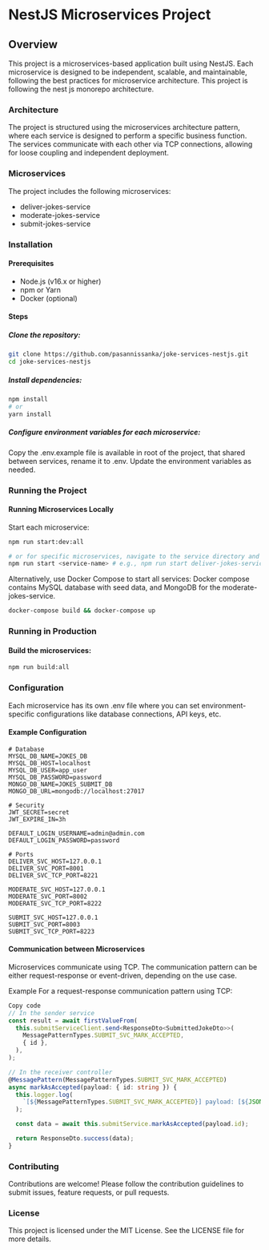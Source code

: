 # NestJS Microservices Project

## Overview

This project is a microservices-based application built using NestJS. Each microservice is designed to be independent, scalable, and maintainable, following the best practices for microservice architecture. This project is following the nest js monorepo architecture.

### Architecture

The project is structured using the microservices architecture pattern, where each service is designed to perform a specific business function. The services communicate with each other via TCP connections, allowing for loose coupling and independent deployment.

### Microservices

The project includes the following microservices:

- deliver-jokes-service
- moderate-jokes-service
- submit-jokes-service

### Installation

#### Prerequisites

- Node.js (v16.x or higher)
- npm or Yarn
- Docker (optional)

#### Steps

##### Clone the repository:

```bash
git clone https://github.com/pasannissanka/joke-services-nestjs.git
cd joke-services-nestjs
```

##### Install dependencies:

```bash
npm install
# or
yarn install
```

##### Configure environment variables for each microservice:

Copy the .env.example file is available in root of the project, that shared between services, rename it to .env. Update the environment variables as needed.

### Running the Project

#### Running Microservices Locally

Start each microservice:

```bash
npm run start:dev:all

# or for specific microservices, navigate to the service directory and run:
npm run start <service-name> # e.g., npm run start deliver-jokes-service
```

Alternatively, use Docker Compose to start all services:
Docker compose contains MySQL database with seed data, and MongoDB for the moderate-jokes-service.

```bash
docker-compose build && docker-compose up
```

### Running in Production

#### Build the microservices:

```bash
npm run build:all
```

### Configuration

Each microservice has its own .env file where you can set environment-specific configurations like database connections, API keys, etc.

#### Example Configuration

```env
# Database
MYSQL_DB_NAME=JOKES_DB
MYSQL_DB_HOST=localhost
MYSQL_DB_USER=app_user
MYSQL_DB_PASSWORD=password
MONGO_DB_NAME=JOKES_SUBMIT_DB
MONGO_DB_URL=mongodb://localhost:27017

# Security
JWT_SECRET=secret
JWT_EXPIRE_IN=3h

DEFAULT_LOGIN_USERNAME=admin@admin.com
DEFAULT_LOGIN_PASSWORD=password

# Ports
DELIVER_SVC_HOST=127.0.0.1
DELIVER_SVC_PORT=8001
DELIVER_SVC_TCP_PORT=8221

MODERATE_SVC_HOST=127.0.0.1
MODERATE_SVC_PORT=8002
MODERATE_SVC_TCP_PORT=8222

SUBMIT_SVC_HOST=127.0.0.1
SUBMIT_SVC_PORT=8003
SUBMIT_SVC_TCP_PORT=8223

```

#### Communication between Microservices

Microservices communicate using TCP. The communication pattern can be either request-response or event-driven, depending on the use case.

Example
For a request-response communication pattern using TCP:

```typescript
Copy code
// In the sender service
const result = await firstValueFrom(
  this.submitServiceClient.send<ResponseDto<SubmittedJokeDto>>(
    MessagePatternTypes.SUBMIT_SVC_MARK_ACCEPTED,
    { id },
  ),
);

// In the receiver controller
@MessagePattern(MessagePatternTypes.SUBMIT_SVC_MARK_ACCEPTED)
async markAsAccepted(payload: { id: string }) {
  this.logger.log(
    `[${MessagePatternTypes.SUBMIT_SVC_MARK_ACCEPTED}] payload: [${JSON.stringify(payload)}]`,
  );

  const data = await this.submitService.markAsAccepted(payload.id);

  return ResponseDto.success(data);
}

```

### Contributing

Contributions are welcome! Please follow the contribution guidelines to submit issues, feature requests, or pull requests.

### License

This project is licensed under the MIT License. See the LICENSE file for more details.
